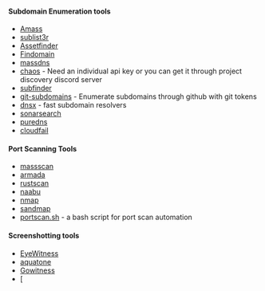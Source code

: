 #### Subdomain Enumeration tools

- [Amass](https://github.com/OWASP/Amass) 
- [sublist3r](https://github.com/aboul3la/Sublist3r)
- [Assetfinder](https://github.com/tomnomnom/assetfinder)
- [Findomain](https://github.com/Edu4rdSHL/findomain)
- [massdns](https://github.com/blechschmidt/massdns)
- [chaos](https://github.com/projectdiscovery/chaos-client) - Need an individual api key or you can get it through project discovery discord server
- [subfinder](https://github.com/projectdiscovery/subfinder)
- [git-subdomains](https://github.com/gwen001/github-subdomains) - Enumerate subdomains through github with git tokens
- [dnsx](https://github.com/projectdiscovery/dnsx) - fast subdomain resolvers
- [sonarsearch](https://github.com/Cgboal/SonarSearch) 
- [puredns](https://github.com/d3mondev/puredns)
- [cloudfail](https://github.com/m0rtem/CloudFail)

#### Port Scanning Tools

- [massscan](https://github.com/robertdavidgraham/masscan)
- [armada](https://github.com/resyncgg/armada)
- [rustscan](https://github.com/RustScan/RustScan)
- [naabu](https://github.com/projectdiscovery/naabu)
- [nmap](https://github.com/nmap/nmap)
- [sandmap](https://github.com/trimstray/sandmap)
- [portscan.sh](https://github.com/KathanP19/portscan.sh) - a bash script for port scan automation

#### Screenshotting tools

- [EyeWitness](https://github.com/FortyNorthSecurity/EyeWitness)
- [aquatone](https://github.com/michenriksen/aquatone)
- [Gowitness](https://github.com/sensepost/gowitness)
- [

